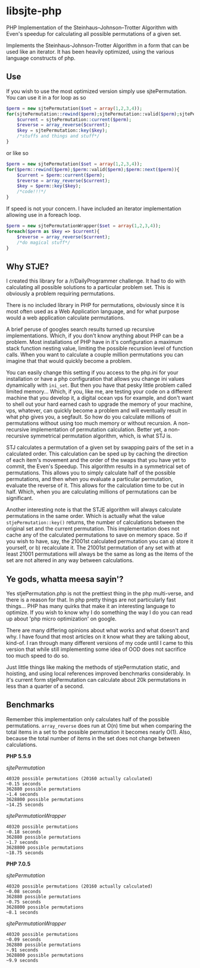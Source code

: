 # libsjte-php
PHP Implementation of the Steinhaus–Johnson–Trotter Algorithm with Even's speedup for calculating all possible permutations of a given set.

Implements the Steinhaus-Johnson-Trotter Algorithm in a form that can be used like an iterator. It has been heavily optimized, using the various language constructs of php.

## Use

If you wish to use the most optimized version simply use sjtePermutation. You can use it in a for loop as so

```php
$perm = new sjtePermutation($set = array(1,2,3,4));
for(sjtePermutation::rewind($perm);sjtePermutation::valid($perm);sjtePermutation::next($perm)){
    $current = sjtePermutation::current($perm);
    $reverse = array_reverse($current);
    $key = sjtePermutation::key($key);
    /*stuffs and things and stuff*/
}
```
or like so

```php
$perm = new sjtePermutation($set = array(1,2,3,4));
for($perm::rewind($perm);$perm::valid($perm);$perm::next($perm)){
    $current = $perm::current($perm);
    $reverse = array_reverse($current);
    $key = $perm::key($key);
    /*code!!!*/
}
```

If speed is not your concern. I have included an iterator implementation allowing use in a foreach loop.

```php
$perm = new sjtePermutationWrapper($set = array(1,2,3,4));
foreach($perm as $key => $current){
    $reverse = array_reverse($current);
    /*do magical stuff*/
}
```

## Why STJE?

I created this library for a /r/DailyProgrammer challenge. It had to do with calculating all possible solutions to a particular problem set. This is obviously a problem requiring permutations.

There is no included library in PHP for permutations, obviously since it is most often used as a Web Application language, and for what purpose would a web application calculate permutations.

A brief peruse of googles search results turned up recursive implementations. Which, if you don't know anything about PHP can be a problem. Most installations of PHP have in it's configuration a maximum stack function nesting value, limiting the possible recursion level of function calls. When you want to calculate a couple million permutations you can imagine that that would quickly become a problem.

You can easily change this setting if you access to the php.ini for your installation or have a php configuration that allows you change ini values dynamically with `ini_set`. But then you have that pesky little problem called limited memory... Which, if you, like me, are testing your code on a different machine that you develop it, a digital ocean vps for example, and don't want to shell out your hard earned cash to upgrade the memory of your machine, vps, whatever, can quickly become a problem and will eventually result in what php gives you, a segfault. So how do you calculate millions of permutations without using too much memory or without recursion. A non-recursive implementation of permutation calculation. Better yet, a non-recursive symmetrical permutation algorithm, which, is what STJ is.

STJ calculates a permutation of a given set by swapping pairs of the set in a calculated order. This calculation can be sped up by caching the direction of each item's movement and the order of the swaps that you have yet to commit, the Even's Speedup. This algorithm results in a symmetrical set of permutations. This allows you to simply calculate half of the possible permutations, and then when you evaluate a particular permutation, evaluate the reverse of it. This allows for the calculation time to be cut in half. Which, when you are calculating millions of permutations can be significant.

Another interesting note is that the STJE algorithm will always calculate permutations in the same order. Which is actually what the value `stjePermutation::key()` returns, the number of calculations between the original set and the current permutation. This implementation does not cache any of the calculated permutations to save on memory space. So if you wish to have, say, the 21001st calculated permutation you can a) store it yourself, or b) recalculate it. The 21001st permutation of any set with at least 21001 permutations will always be the same as long as the items of the set are not altered in any way between calculations.

## Ye gods, whatta meesa sayin'?

Yes stjePermutation.php is not the prettiest thing in the php multi-verse, and there is a reason for that. In php pretty things are not particularly fast things... PHP has many quirks that make it an interesting language to optimize. If you wish to know why I do something the way I do you can read up about 'php micro optimization' on google.

There are many differing opinions about what works and what doesn't and why. I have found that most articles on it know what they are talking about, kind-of. I ran through many different versions of my code until I came to this version that while still implementing some idea of OOD does not sacrifice too much speed to do so.

Just little things like making the methods of stjePermutation static, and hoisting, and using local references improved benchmarks considerably. In it's current form stjePermutation can calculate about 20k permutations in less than a quarter of a second.

## Benchmarks
Remember this implementation only calculates half of the possible permutations. `array_reverse` does run at O(n) time but when comparing the total items in a set to the possible permutation it becomes nearly O(1). Also, because the total number of items in the set does not change between calculations.   

**PHP 5.5.9**

*sjtePermutation*
```
40320 possible permutations (20160 actually calculated)
~0.15 seconds
362880 possible permutations
~1.4 seconds
3628800 possible permutations
~14.25 seconds
```

*sjtePermutationWrapper*
```
40320 possible permutations
~0.18 seconds
362880 possible permutations
~1.7 seconds
3628800 possible permutations
~18.75 seconds
```

**PHP 7.0.5**

*sjtePermutation*
```
40320 possible permutations (20160 actually calculated)
~0.08 seconds
362880 possible permutations
~0.75 seconds
3628800 possible permutations
~8.1 seconds
```

*sjtePermutationWrapper*
```
40320 possible permutations
~0.09 seconds
362880 possible permutations
~.91 seconds
3628800 possible permutations
~9.9 seconds
```
